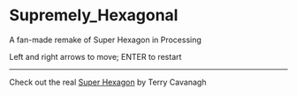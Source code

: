 # Supremely_Hexagonal
A fan-made remake of Super Hexagon in Processing

Left and right arrows to move; ENTER to restart

---

Check out the real [Super Hexagon](https://superhexagon.com/) by Terry Cavanagh
